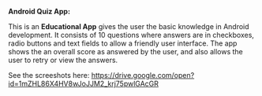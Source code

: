 <b> Android Quiz App:</b>

This is an <b>Educational App</b> gives the user the basic knowledge in Android development.
It consists of 10 questions where answers are in checkboxes, radio buttons and text fields to allow a friendly user interface.
The app shows the an overall score as answered by the user, and also allows the user to retry or view the answers.

See the screeshots here:
https://drive.google.com/open?id=1mZHL86X4HV8wJoJJM2_krj75pwlGAcGR
  


